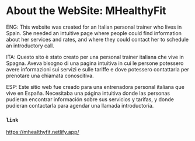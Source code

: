 # About the WebSite: MHealthyFit

ENG: This website was created for an Italian personal trainer who lives in Spain. She needed an intuitive page where people could find information about her services and rates, and where they could contact her to schedule an introductory call.

ITA: Questo sito è stato creato per una personal trainer italiana che vive in Spagna. Aveva bisogno di una pagina intuitiva in cui le persone potessero avere informazioni sui servizi e sulle tariffe e dove potessero contattarla per prenotare una chiamata conoscitiva. 

ESP: Este sitio web fue creado para una entrenadora personal italiana que vive en España. Necesitaba una página intuitiva donde las personas pudieran encontrar información sobre sus servicios y tarifas, y donde pudieran contactarla para agendar una llamada introductoria.

### `link`

https://mhealthyfit.netlify.app/


